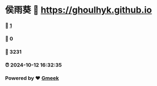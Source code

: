 # 侯雨葵 :link: https://ghoulhyk.github.io 
### :page_facing_up: [1](https://ghoulhyk.github.io/tag.html) 
### :speech_balloon: 0 
### :hibiscus: 3231 
### :alarm_clock: 2024-10-12 16:32:35 
### Powered by :heart: [Gmeek](https://github.com/Meekdai/Gmeek)
